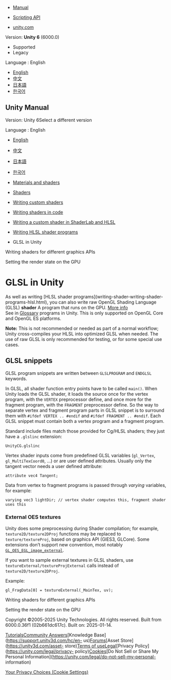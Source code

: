 [](https://docs.unity3d.com)

  * [Manual](../Manual/index.html)
  * [Scripting API](../ScriptReference/index.html)

  * [unity.com](https://unity.com/)

Version: **Unity 6** (6000.0)

  * Supported
  * Legacy

Language : English

  * [English](/Manual/SL-GLSLShaderPrograms.html)
  * [中文](/cn/current/Manual/SL-GLSLShaderPrograms.html)
  * [日本語](/ja/current/Manual/SL-GLSLShaderPrograms.html)
  * [한국어](/kr/current/Manual/SL-GLSLShaderPrograms.html)

[](https://docs.unity3d.com)

## Unity Manual

Version: Unity 6Select a different version

Language : English

  * [English](/Manual/SL-GLSLShaderPrograms.html)
  * [中文](/cn/current/Manual/SL-GLSLShaderPrograms.html)
  * [日本語](/ja/current/Manual/SL-GLSLShaderPrograms.html)
  * [한국어](/kr/current/Manual/SL-GLSLShaderPrograms.html)

  * [Materials and shaders](materials-and-shaders.html)
  * [Shaders](Shaders.html)
  * [Writing custom shaders](writing-custom-shaders.html)
  * [Writing shaders in code](shader-writing.html)
  * [Writing a custom shader in ShaderLab and HLSL](SL-landing.html)
  * [Writing HLSL shader programs](writing-shader-writing-shader-programs-hlsl.html)
  * GLSL in Unity

[](SL-PlatformDifferences.html)

Writing shaders for different graphics APIs

[](writing-shader-render-state-commands.html)

Setting the render state on the GPU

# GLSL in Unity

As well as writing [HLSL shader programs](writing-shader-writing-shader-
programs-hlsl.html), you can also write raw OpenGL Shading Language (GLSL)
**shader** A program that runs on the GPU. [More info](Shaders.html)  
See in [Glossary](Glossary.html#Shader) programs in Unity. This is only
supported on OpenGL Core and OpenGL ES platforms.

**Note:** This is not recommended or needed as part of a normal workflow;
Unity cross-compiles your HLSL into optimized GLSL when needed. The use of raw
GLSL is only recommended for testing, or for some special use cases.

## GLSL snippets

GLSL program snippets are written between `GLSLPROGRAM` and `ENDGLSL`
keywords.

In GLSL, all shader function entry points have to be called `main()`. When
Unity loads the GLSL shader, it loads the source once for the vertex program,
with the `VERTEX` preprocessor define, and once more for the fragment program,
with the `FRAGMENT` preprocessor define. So the way to separate vertex and
fragment program parts in GLSL snippet is to surround them with `#ifdef VERTEX
.. #endif` and `#ifdef FRAGMENT .. #endif`. Each GLSL snippet must contain
both a vertex program and a fragment program.

Standard include files match those provided for Cg/HLSL shaders; they just
have a `.glslinc` extension:

    
    
    UnityCG.glslinc
    

Vertex shader inputs come from predefined GLSL variables (`gl_Vertex`,
`gl_MultiTexCoord0`, …) or are user defined attributes. Usually only the
tangent vector needs a user defined attribute:

    
    
    attribute vec4 Tangent;
    

Data from vertex to fragment programs is passed through _varying_ variables,
for example:

    
    
    varying vec3 lightDir; // vertex shader computes this, fragment shader uses this
    

### External OES textures

Unity does some preprocessing during Shader compilation; for example,
`texture2D/texture2DProj` functions may be replaced to `texture/textureProj`,
based on graphics API (GlES3, GLCore). Some extensions don’t support new
convention, most notably
[`GL_OES_EGL_image_external`](https://www.khronos.org/registry/gles/extensions/OES/OES_EGL_image_external.txt).

If you want to sample external textures in GLSL shaders, use
`textureExternal/textureProjExternal` calls instead of
`texture2D/texture2DProj`.

Example:

    
    
    gl_FragData[0] = textureExternal(_MainTex, uv);
    

[](SL-PlatformDifferences.html)

Writing shaders for different graphics APIs

[](writing-shader-render-state-commands.html)

Setting the render state on the GPU

Copyright ©2005-2025 Unity Technologies. All rights reserved. Built from
6000.0.36f1 (02b661dc617c). Built on: 2025-01-14.

[Tutorials](https://learn.unity.com/)[Community
Answers](https://answers.unity3d.com)[Knowledge
Base](https://support.unity3d.com/hc/en-
us)[Forums](https://forum.unity3d.com)[Asset Store](https://unity3d.com/asset-
store)[Terms of
use](https://docs.unity3d.com/Manual/TermsOfUse.html)[Legal](https://unity.com/legal)[Privacy
Policy](https://unity.com/legal/privacy-
policy)[Cookies](https://unity.com/legal/cookie-policy)[Do Not Sell or Share
My Personal Information](https://unity.com/legal/do-not-sell-my-personal-
information)

[Your Privacy Choices (Cookie Settings)](javascript:void\(0\);)

